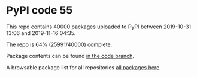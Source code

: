 # PyPI code 55

This repo contains 40000 packages uploaded to PyPI between 
2019-10-31 13:06 and 2019-11-16 04:35.

The repo is 64% (25991/40000) complete.

Package contents can be found [in the code branch](https://github.com/pypi-data/pypi-mirror-55/tree/code/packages).

A browsable package list for all repositories [all packages here](https://pypi-data.github.io/website/repositories/pypi-mirror-55).


